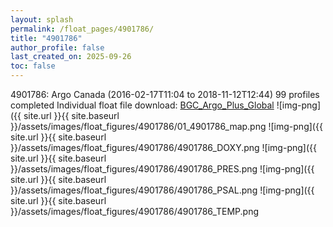 ```yaml
---
layout: splash
permalink: /float_pages/4901786/
title: "4901786"
author_profile: false
last_created_on: 2025-09-26
toc: false
---
```

 
4901786: Argo Canada (2016-02-17T11:04 to 2018-11-12T12:44)
99 profiles completed
Individual float file download: [BGC_Argo_Plus_Global](https://ftp.soest.hawaii.edu/bgc_argo_plus/Individual_Floats/outliers_removed/4901786_Sprof_processed.nc)
![img-png]({{ site.url }}{{ site.baseurl }}/assets/images/float_figures/4901786/01_4901786_map.png
![img-png]({{ site.url }}{{ site.baseurl }}/assets/images/float_figures/4901786/4901786_DOXY.png
![img-png]({{ site.url }}{{ site.baseurl }}/assets/images/float_figures/4901786/4901786_PRES.png
![img-png]({{ site.url }}{{ site.baseurl }}/assets/images/float_figures/4901786/4901786_PSAL.png
![img-png]({{ site.url }}{{ site.baseurl }}/assets/images/float_figures/4901786/4901786_TEMP.png
